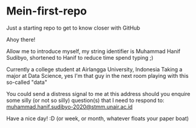 # Mein-first-repo
Just a starting repo to get to know closer with GitHub

Ahoy there!

Allow me to introduce myself, my string identifier is Muhammad Hanif Sudibyo, shortened to Hanif to reduce time spend typing  ;)

Currently a college student at Airlangga University, Indonesia
Taking a major at Data Science, yes I'm that guy in the next room playing with this so-called "data"

You could send a distress signal to me at this address should you enquire some silly (or not so silly) question(s) that I need to respond to:
muhammad.hanif.sudibyo-2020@stmm.unair.ac.id

Have a nice day!  :D  (or week, or month, whatever floats your paper boat)
